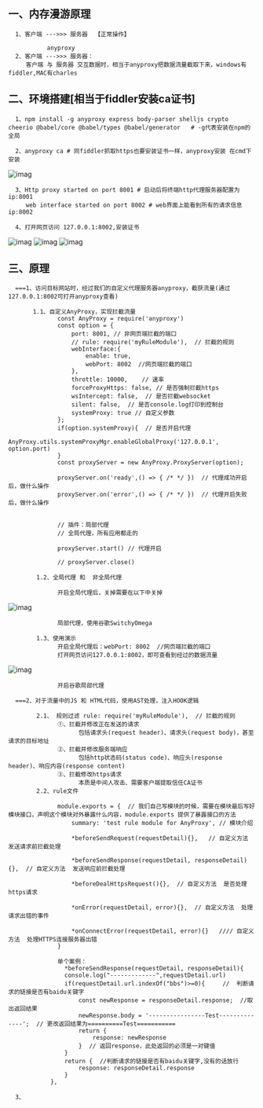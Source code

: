 ## 一、内存漫游原理
      1、客户端 --->>> 服务器  【正常操作】
      
               anyproxy
      2、客户端 --->>> 服务器：
         客户端 与 服务器 交互数据时，相当于anyproxy把数据流量截取下来，windows有fiddler,MAC有charles
         
## 二、环境搭建[相当于fiddler安装ca证书]
      1、npm install -g anyproxy express body-parser shelljs crypto cheerio @babel/core @babel/types @babel/generator   # -g代表安装在npm的全局
      
      2、anyproxy ca # 同fiddler抓取https也要安装证书一样，anyproxy安装 在cmd下安装 
![imag](https://github.com/fengxunzhe/crawler/blob/main/%E5%86%85%E5%AD%98%E6%BC%AB%E6%B8%B8/img/1.png)

      3、Http proxy started on port 8001 # 启动后将终端http代理服务器配置为ip:8001
         web interface started on port 8002 # web界面上能看到所有的请求信息ip:8002
         
      4、打开网页访问 127.0.0.1:8002,安装证书
![imag](https://github.com/fengxunzhe/crawler/blob/main/%E5%86%85%E5%AD%98%E6%BC%AB%E6%B8%B8/img/2.png)
![imag](https://github.com/fengxunzhe/crawler/blob/main/%E5%86%85%E5%AD%98%E6%BC%AB%E6%B8%B8/img/3.png)
![imag](https://github.com/fengxunzhe/crawler/blob/main/%E5%86%85%E5%AD%98%E6%BC%AB%E6%B8%B8/img/4.png)

## 三、原理
      ===1、访问目标网站时，经过我们的自定义代理服务器anyproxy，截获流量(通过127.0.0.1:8002可打开anyproxy查看)
      
           1.1、自定义AnyProxy，实现拦截流量
                  const AnyProxy = require('anyproxy')
                  const option = {
                      port: 8001, // 非网页端拦截的端口
                      // rule: require('myRuleModule'),  // 拦截的规则
                      webInterface:{
                          enable: true,
                          webPort: 8002  //网页端拦截的端口
                      },
                      throttle: 10000,    // 速率
                      forceProxyHttps: false, // 是否强制拦截https
                      wsIntercept: false,  // 是否拦截websocket
                      silent: false,  // 是否console.log打印到控制台
                      systemProxy: true // 自定义参数
                  };
                  if(option.systemProxy){  // 是否开启代理
                      AnyProxy.utils.systemProxyMgr.enableGlobalProxy('127.0.0.1', option.port)
                  }
                  const proxyServer = new AnyProxy.ProxyServer(option);

                  proxyServer.on('ready',() => { /* */ })  // 代理成功开启后，做什么操作
                  proxyServer.on('error',() => { /* */ })  // 代理开启失败后，做什么操作


                  // 插件：局部代理
                  // 全局代理，所有应用都走的

                  proxyServer.start() // 代理开启

                  // proxyServer.close()
                  
            1.2、全局代理 和  非全局代理
             
                  开启全局代理后，关掉需要在以下中关掉
![imag](https://github.com/fengxunzhe/crawler/blob/main/%E5%86%85%E5%AD%98%E6%BC%AB%E6%B8%B8/img/5.png)
                  
                  局部代理，使用谷歌SwitchyOmega
            
            1.3、使用演示
                  开启全局代理后：webPort: 8002  //网页端拦截的端口 
                  打开网页访问127.0.0.1:8002，即可查看到经过的数据流量
![imag](https://github.com/fengxunzhe/crawler/blob/main/%E5%86%85%E5%AD%98%E6%BC%AB%E6%B8%B8/img/6.png)     

                  开启谷歌局部代理
      
      ===2、对于流量中的JS 和 HTML代码，使用AST处理，注入HOOK逻辑
      
            2.1、 规则过滤 rule: require('myRuleModule'),  // 拦截的规则
                  ①、拦截并修改正在发送的请求
                        包括请求头(request header)、请求头(request body)，甚至请求的目标地址
                  ②、拦截并修改服务端响应
                        包括http状态码(status code)、响应头(response header)、响应内容(response content)
                  ③、拦截修改https请求
                        本质是中间人攻击、需要客户端提取信任CA证书    
            2.2、rule文件
            
                  module.exports = {  // 我们自己写模块的时候，需要在模块最后写好模块接口，声明这个模块对外暴露什么内容，module.exports 提供了暴露接口的方法
                      summary: 'test rule module for AnyProxy', // 模块介绍

                      *beforeSendRequest(requestDetail){},   // 自定义方法  发送请求前拦截处理

                      *beforeSendResponse(requestDetail, responseDetail){},  // 自定义方法  发送响应前拦截处理

                      *beforeDealHttpsRequest(){},  // 自定义方法  是否处理https请求

                      *onError(requestDetail, error){},  // 自定义方法  处理请求出错的事件

                      *onConnectError(requestDetail, error){}   //// 自定义方法  处理HTTPS连接服务器出错
                  }
                  
                  单个案例：
                    *beforeSendResponse(requestDetail, responseDetail){
                    console.log("-------------",requestDetail.url)
                    if(requestDetail.url.indexOf("bbs")>=0){     //  判断请求的链接是否有baidu关键字
                        const newResponse = responseDetail.response;  //取出返回结果
                        newResponse.body = '----------------Test--------------';  // 更改返回结果为==========Test===========
                        return {
                            response: newResponse
                        }  // 返回response，此处返回的必须是一对键值
                    }
                    return {  //判断请求的链接是否有baidu关键字,没有的话放行
                        response: responseDetail.response
                    }
                },

      3、
      

